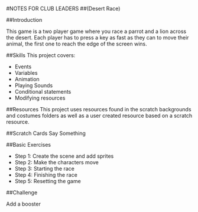 #NOTES FOR CLUB LEADERS
##(Desert Race)

##Introduction

This game is a two player game where you race a parrot and a lion across the desert. Each player has to press a key as fast as they can to move their animal, the first one to reach the edge of the screen wins.

##Skills
This project covers: 

* Events
* Variables
* Animation
* Playing Sounds
* Conditional statements 
* Modifying resources

##Resources
This project uses resources found in the scratch backgrounds and costumes folders as well as a user created resource based on a scratch resource.

##Scratch Cards
Say Something

##Basic Exercises

* Step 1: Create the scene and add sprites 
* Step 2: Make the characters move
* Step 3: Starting the race
* Step 4: Finishing the race
* Step 5: Resetting the game 

##Challenge 

Add a booster
